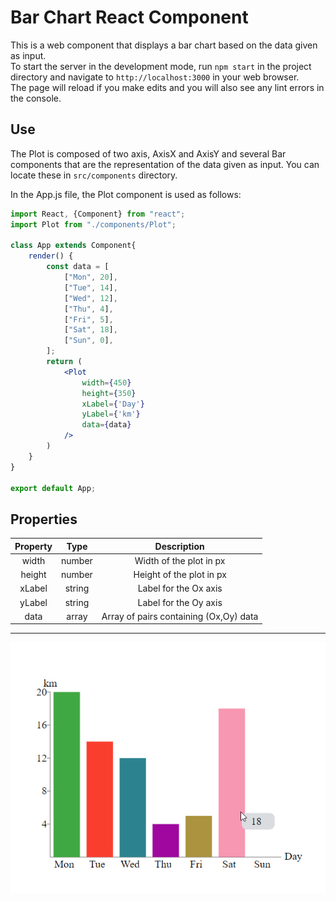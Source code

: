 # Bar Chart React Component

This is a web component that displays a bar chart based on the data given as input.\
To start the server in the development mode, run `npm start` in the project directory and navigate to `http://localhost:3000` in your web browser.\
The page will reload if you make edits and you will also see any lint errors in the console.

## Use

The Plot is composed of two axis, AxisX and AxisY and several Bar components that are the representation of the data given as input.
You can locate these in `src/components` directory.

In the App.js file, the Plot component is used as follows:

```jsx harmony
import React, {Component} from "react";
import Plot from "./components/Plot";

class App extends Component{
    render() {
        const data = [
            ["Mon", 20],
            ["Tue", 14],
            ["Wed", 12],
            ["Thu", 4],
            ["Fri", 5],
            ["Sat", 18],
            ["Sun", 0],
        ];
        return (
            <Plot
                width={450}
                height={350}
                xLabel={'Day'}
                yLabel={'km'}
                data={data}
            />
        )
    }
}

export default App;
```

## Properties
|Property | Type | Description
:---: | :---: | :---:
width| number | Width of the plot in px
height| number | Height of the plot in px
xLabel| string | Label for the Ox axis
yLabel| string | Label for the Oy axis
data| array | Array of pairs containing (Ox,Oy) data

___
![Bar Chart Component](https://github.com/andreeaneacsu33/bar-chart-component/blob/master/public/bar-chart-component.png?raw=true)
